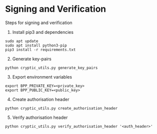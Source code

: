 # Signing and Verification
Steps for signing and verification

1. Install pip3 and dependencies
```
sudo apt update
sudo apt install python3-pip
pip3 install -r requirements.txt
```

2. Generate key-pairs
```
python cryptic_utils.py generate_key_pairs
```

3. Export environment variables
```
export BPP_PRIVATE_KEY=<private_key>
export BPP_PUBLIC_KEY=<public_key>
```

4. Create authorisation header
```
python cryptic_utils.py create_authorisation_header
```

5. Verify authorisation header
```
python cryptic_utils.py verify_authorisation_header '<auth_header>'
```